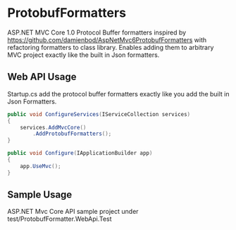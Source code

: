 # ProtobufFormatters

ASP.NET MVC Core 1.0 Protocol Buffer formatters inspired by https://github.com/damienbod/AspNetMvc6ProtobufFormatters with refactoring formatters to class library. Enables adding them to arbitrary MVC project exactly like the built in Json formatters.

## Web API Usage

Startup.cs add the protocol buffer formatters exactly like you add the built in Json Formatters.

```csharp
public void ConfigureServices(IServiceCollection services)
{
    services.AddMvcCore()
        .AddProtobufFormatters();
}

public void Configure(IApplicationBuilder app)
{
    app.UseMvc();
}
```

## Sample Usage

ASP.NET Mvc Core API sample project under test/ProtobufFormatter.WebApi.Test
